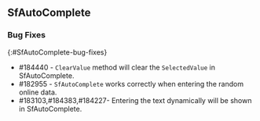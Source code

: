 ﻿## SfAutoComplete

### Bug Fixes
{:#SfAutoComplete-bug-fixes} 

* \#184440 - `ClearValue` method will clear the `SelectedValue` in SfAutoComplete.
* \#182955 - `SfAutoComplete` works correctly when entering the random online data.
* \#183103,\#184383,\#184227- Entering the text dynamically will be shown in SfAutoComplete.





